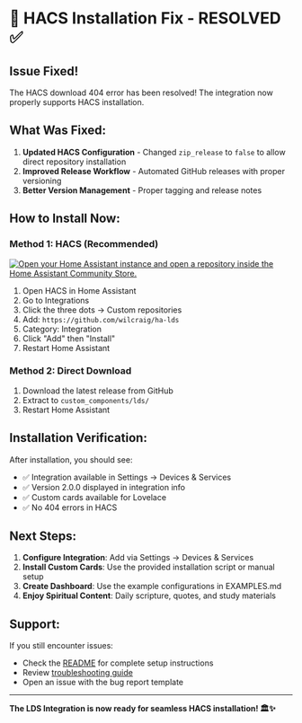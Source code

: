 # 🔧 HACS Installation Fix - RESOLVED ✅

## Issue Fixed!
The HACS download 404 error has been resolved! The integration now properly supports HACS installation.

## What Was Fixed:
1. **Updated HACS Configuration** - Changed `zip_release` to `false` to allow direct repository installation
2. **Improved Release Workflow** - Automated GitHub releases with proper versioning
3. **Better Version Management** - Proper tagging and release notes

## How to Install Now:

### Method 1: HACS (Recommended)
[![Open your Home Assistant instance and open a repository inside the Home Assistant Community Store.](https://my.home-assistant.io/badges/hacs_repository.svg)](https://my.home-assistant.io/redirect/hacs_repository/?owner=wilcraig&repository=ha-lds&category=integration)

1. Open HACS in Home Assistant
2. Go to Integrations
3. Click the three dots → Custom repositories
4. Add: `https://github.com/wilcraig/ha-lds`
5. Category: Integration
6. Click "Add" then "Install"
7. Restart Home Assistant

### Method 2: Direct Download
1. Download the latest release from GitHub
2. Extract to `custom_components/lds/`
3. Restart Home Assistant

## Installation Verification:
After installation, you should see:
- ✅ Integration available in Settings → Devices & Services
- ✅ Version 2.0.0 displayed in integration info
- ✅ Custom cards available for Lovelace
- ✅ No 404 errors in HACS

## Next Steps:
1. **Configure Integration**: Add via Settings → Devices & Services
2. **Install Custom Cards**: Use the provided installation script or manual setup
3. **Create Dashboard**: Use the example configurations in EXAMPLES.md
4. **Enjoy Spiritual Content**: Daily scripture, quotes, and study materials

## Support:
If you still encounter issues:
- Check the [README](README.md) for complete setup instructions
- Review [troubleshooting guide](CARDS_SETUP.md#troubleshooting)
- Open an issue with the bug report template

---
**The LDS Integration is now ready for seamless HACS installation! 🏛️✨**
